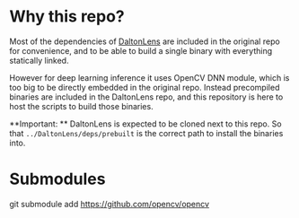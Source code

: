 # Why this repo?

Most of the dependencies of
[DaltonLens](https://github.com/DaltonLens/DaltonLens) are included in the
original repo for convenience, and to be able to build a single binary with
everything statically linked.

However for deep learning inference it uses OpenCV DNN module, which is too big
to be directly embedded in the original repo. Instead precompiled binaries are
included in the DaltonLens repo, and this repository is here to host the scripts
to build those binaries.

**Important: ** DaltonLens is expected to be cloned next to this repo. So that
`../DaltonLens/deps/prebuilt` is the correct path to install the binaries into.

# Submodules

git submodule add https://github.com/opencv/opencv
